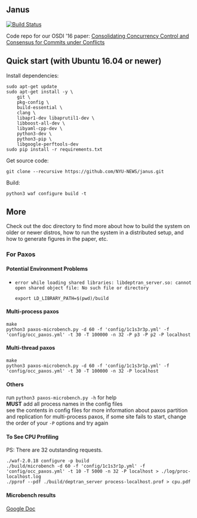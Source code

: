 
## Janus 
[![Build Status](https://travis-ci.org/NYU-NEWS/janus.svg?branch=master)](https://travis-ci.org/NYU-NEWS/janus)

Code repo for our OSDI '16 paper:
[Consolidating Concurrency Control and Consensus for Commits under Conflicts](http://mpaxos.com/pub/janus-osdi16.pdf)


## Quick start (with Ubuntu 16.04 or newer)

Install dependencies:

```
sudo apt-get update
sudo apt-get install -y \
    git \
    pkg-config \
    build-essential \
    clang \
    libapr1-dev libaprutil1-dev \
    libboost-all-dev \
    libyaml-cpp-dev \
    python3-dev \
    python3-pip \
    libgoogle-perftools-dev
sudo pip install -r requirements.txt
```

Get source code:
```
git clone --recursive https://github.com/NYU-NEWS/janus.git
```

Build:

```
python3 waf configure build -t

```

## More
Check out the doc directory to find more about how to build the system on older or newer distros, how to run the system in a distributed setup, and how to generate figures in the paper, etc.
<!-- 
## Do some actual good
For every star collected on this project, I will make a $25 charity loan via [Kiva] (https://www.kiva.org/invitedby/gzcdm3147?utm_campaign=permurl-share-invite-normal&utm_medium=referral&utm_content=gzcdm3147&utm_source=mpaxos.com).
-->

### For Paxos

#### Potential Environment Problems
* `error while loading shared libraries: libdeptran_server.so: cannot open shared object file: No such file or directory`
    ```
    export LD_LIBRARY_PATH=$(pwd)/build
    ```

#### Multi-process paxos

```
make
python3 paxos-microbench.py -d 60 -f 'config/1c1s3r3p.yml' -f 'config/occ_paxos.yml' -t 30 -T 100000 -n 32 -P p3 -P p2 -P localhost
```

#### Multi-thread paxos

```
make
python3 paxos-microbench.py -d 60 -f 'config/1c1s3r1p.yml' -f 'config/occ_paxos.yml' -t 30 -T 100000 -n 32 -P localhost
```

#### Others

run `python3 paxos-microbench.py -h` for help  
**MUST** add all process names in the config files  
see the contents in config files for more information about paxos partition and replication
for multi-process paxos, if some site fails to start, change the order of your `-P` options and try again

#### To See CPU Profiling

PS: There are 32 outstanding requests.

```
./waf-2.0.18 configure -p build
./build/microbench -d 60 -f 'config/1c1s3r1p.yml' -f 'config/occ_paxos.yml' -t 10 -T 5000 -n 32 -P localhost > ./log/proc-localhost.log
./pprof --pdf ./build/deptran_server process-localhost.prof > cpu.pdf
```

#### Microbench results

[Google Doc](https://docs.google.com/spreadsheets/d/1ANy2o1RQbw_gjPG1W3pTD3niqLZ8BfI8AwgxFGFBrO8/edit?usp=sharing)
